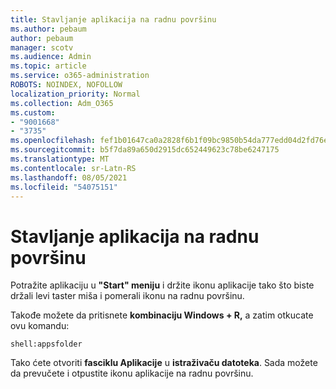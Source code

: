 ```yaml
---
title: Stavljanje aplikacija na radnu površinu
ms.author: pebaum
author: pebaum
manager: scotv
ms.audience: Admin
ms.topic: article
ms.service: o365-administration
ROBOTS: NOINDEX, NOFOLLOW
localization_priority: Normal
ms.collection: Adm_O365
ms.custom:
- "9001668"
- "3735"
ms.openlocfilehash: fef1b01647ca0a2828f6b1f09bc9850b54da777edd04d2fd76e6c79579fbefcc
ms.sourcegitcommit: b5f7da89a650d2915dc652449623c78be6247175
ms.translationtype: MT
ms.contentlocale: sr-Latn-RS
ms.lasthandoff: 08/05/2021
ms.locfileid: "54075151"
---
```

# <a name="put-apps-on-the-desktop"></a>Stavljanje aplikacija na radnu površinu

Potražite aplikaciju u **"Start" meniju** i držite ikonu aplikacije tako što biste držali levi taster miša i pomerali ikonu na radnu površinu.

Takođe možete da pritisnete **kombinaciju Windows + R,** a zatim otkucate ovu komandu:

`shell:appsfolder`

Tako ćete otvoriti **fasciklu Aplikacije** u **istraživaču datoteka**. Sada možete da prevučete i otpustite ikonu aplikacije na radnu površinu.
